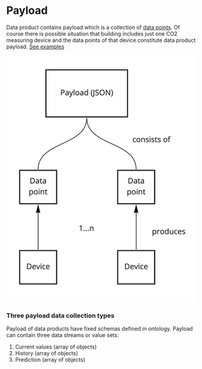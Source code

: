 # Payload

Data product contains payload which is a collection of [data points](data-point.md). Of course there is possible situation that building includes just one CO2 measuring device and the data points of that device constitute data product payload. [See examples](https://dataproduct.oftrust.net/terms/payload#three-payload-data-collection-types)

![](../.gitbook/assets/payload-1.jpg)

### Three payload data collection types

Payload of data products have fixed schemas defined in ontology. Payload can contain three data streams or value sets: 

1. Current values \(array of objects\)
2. History \(array of objects\)
3. Prediction \(array of objects\)

